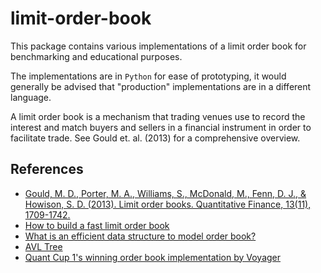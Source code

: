 # limit-order-book

This package contains various implementations of a limit order book for 
benchmarking and educational purposes. 

The implementations are in `Python` for ease of prototyping, it would 
generally be advised that "production" implementations are in a different
language.

A limit order book is a mechanism that trading venues use to record the 
interest and match buyers and sellers in a financial instrument in order to 
facilitate trade. See Gould et. al. (2013) for a comprehensive overview.

## References

* [Gould, M. D., Porter, M. A., Williams, S., McDonald, M., Fenn, D. J., & Howison, S. D. (2013). Limit order books. Quantitative Finance, 13(11), 1709-1742.](https://arxiv.org/abs/1012.0349)
* [How to build a fast limit order book](https://web.archive.org/web/20110219163448/http://howtohft.wordpress.com/2011/02/15/how-to-build-a-fast-limit-order-book/)
* [What is an efficient data structure to model order book?](https://quant.stackexchange.com/questions/3783/what-is-an-efficient-data-structure-to-model-order-book)
* [AVL Tree](https://en.wikipedia.org/wiki/AVL_tree)
* [Quant Cup 1's winning order book implementation by Voyager](https://gist.github.com/elan2wang/49e85e6d7e5a9b1d9ccf1c70a4425c58)
